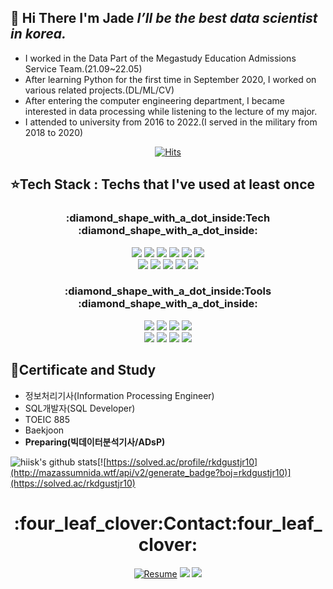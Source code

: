 ## :wave: Hi There I'm Jade *I’ll be the best data scientist in korea.*

- I worked in the Data Part of the Megastudy Education Admissions Service Team.(21.09~22.05)
- After learning Python for the first time in September 2020, I worked on various related projects.(DL/ML/CV)
- After entering the computer engineering department, I became interested in data processing while listening to the lecture of my major.
- I attended to university from 2016 to 2022.(I served in the military from 2018 to 2020)

<div align=center>

[![Hits](https://hits.seeyoufarm.com/api/count/incr/badge.svg?url=https%3A%2F%2Fgithub.com%2Fhiisk&count_bg=%233D00F9&title_bg=%23007BE3&icon=&icon_color=%23FFFFFF&title=hits&edge_flat=true)](https://hits.seeyoufarm.com)
</div>

## :star:Tech Stack : Techs that I've used at least once

<h3 align="center"> :diamond_shape_with_a_dot_inside:Tech :diamond_shape_with_a_dot_inside:</h3>
  <div align=center>
  <img src="https://img.shields.io/badge/python-3776AB?style=for-the-badge&logo=python&logoColor=black"> 
  <img src="https://img.shields.io/badge/mssql-F80000?style=for-the-badge&logo=mssql&logoColor=black">
  <img src="https://img.shields.io/badge/java-007396?style=for-the-badge&logo=java&logoColor=white"> 
  <img src="https://img.shields.io/badge/Excel-000000?style=for-the-badge&logo=VBA%2B%2B&logoColor=white">
  <img src="https://img.shields.io/badge/ASP-000000?style=for-the-badge&logo=ASP%2B%2B&logoColor=white">
  <img src="https://img.shields.io/badge/html-E34F26?style=for-the-badge&logo=html5&logoColor=white">
  </div>
  
  <div align=center> 
  <img src="https://img.shields.io/badge/mysql-4479A1?style=for-the-badge&logo=mysql&logoColor=white">
  <img src="https://img.shields.io/badge/c++-00599C?style=for-the-badge&logo=c%2B%2B&logoColor=white">
  <img src="https://img.shields.io/badge/Android-3DDC84?style=for-the-badge&logo=Android&logoColor=black">
  <img src="https://img.shields.io/badge/linux-FCC624?style=for-the-badge&logo=linux&logoColor=black">
  <img src="https://img.shields.io/badge/PostgreSQL-4169E1?style=for-the-badge&logo=PostgreSQL&logoColor=black">
  </div>

<h3 align="center"> :diamond_shape_with_a_dot_inside:Tools :diamond_shape_with_a_dot_inside:</h3>
  <div align=center>
  <img src="https://img.shields.io/badge/github-181717?style=for-the-badge&logo=github&logoColor=white">
  <img src="https://img.shields.io/badge/VSCode-007ACC?style=for-the-badge&logo=Visual Studio Code&logoColor=white">
  <img src="https://img.shields.io/badge/Google Colab-F9AB00?style=for-the-badge&logo=Google Colab&logoColor=black">
  <img src="https://img.shields.io/badge/amazonaws-232F3E?style=for-the-badge&logo=amazonaws&logoColor=white">
  </div>
  
  <div align=center>
  <img src="https://img.shields.io/badge/oracle-F80000?style=for-the-badge&logo=oracle&logoColor=white">
  <img src="https://img.shields.io/badge/slack-4A154B?style=for-the-badge&logo=slack&logoColor=white"> 
  <img src="https://img.shields.io/badge/ubuntu-E95420?style=for-the-badge&logo=ubuntu&logoColor=white">
  <img src="https://img.shields.io/badge/vmware-607078?style=for-the-badge&logo=vmware&logoColor=white">  
  </div>
  

## :star2:Certificate and Study
- 정보처리기사(Information Processing Engineer)
- SQL개발자(SQL Developer)
- TOEIC 885
- Baekjoon
- **Preparing(빅데이터분석기사/ADsP)**

![hiisk's github stats](https://github-readme-stats.vercel.app/api?username=hiisk&show_icons=true&theme=dracula)[![https://solved.ac/profile/rkdgustjr10](http://mazassumnida.wtf/api/v2/generate_badge?boj=rkdgustjr10)](https://solved.ac/rkdgustjr10)

  <div align=center>
	
<h1 align="center"> :four_leaf_clover:Contact:four_leaf_clover:</h1>
	
  [![Resume](https://img.shields.io/badge/CV-000000?style=flat-square&logo=AwesomeLists&link=https://programmers.co.kr/pr/rkdgustjr10_6484)](https://programmers.co.kr/pr/rkdgustjr10_6484) [<img  src="https://img.shields.io/badge/Blog-000000?style=flat-square&logo=Blogger&logoColor=white"/>](https://hiisk.tistory.com/) <a href="mailto:notfakedata@gmail.com" target="_blank"><img src="https://img.shields.io/badge/mail-EA4335?style=flat-square&logo=Gmail&logoColor=white"/></a>
  </div>
